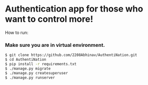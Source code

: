 # Authentication app for those who want to control more!

How to run:
### Make sure you are in virtual environment.
```sh
$ git clone https://github.com/2208Abhinav/AuthentiNation.git
$ cd AuthentiNation
$ pip install -r requirements.txt
$ ./manage.py migrate
$ ./manage.py createsuperuser
$ ./manage.py runserver
```
